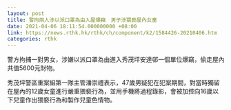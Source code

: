 ```yaml
---
layout: post
title: 警拘兩人涉以派口罩為由入屋爆竊　男子涉猥褻屋內女童
date: 2021-04-06 18:11:54.000000000 +08:00
link: https://news.rthk.hk/rthk/ch/component/k2/1584426-20210406.htm
categories: rthk
---
```


警方拘捕一對男女，涉嫌以派口罩為由進入秀茂坪安達邨一個單位爆竊，偷走屋內共值5600元財物。

秀茂坪警區重案組第一隊主管潘崇禮表示，47歲男疑犯在犯案期間，對當時獨留在屋內的12歲女童進行嚴重猥褻行為，並用手機將過程錄影，會被加控向16歲以下兒童作出猥褻行為和製作兒童色情物。
